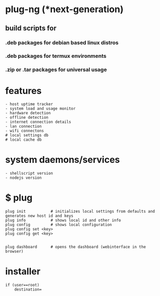 
# plug-ng (*next-generation)


## build scripts for
### .deb packages for debian based linux distros
### .deb packages for termux environments
### .zip or .tar packages for universal usage


# features
    - host uptime tracker
    - system load and usage monitor
    - hardware detection
    - offline detection
    - internet connection details
    - lan connection
    - wifi connectons
    # local settings db
    # local cache db

# system daemons/services
    - shellscript version
    - nodejs version

# $ plug <cmd>

	plug init			# initializes local settings from defaults and generates new host id and keys
	plug info			# shows local id and other info
	plug config			# shows local configuration
	plug config set <key>
	plug config get <key>


	plug dashboard		# opens the dashboard (webinterface in the browser)



# installer
    if (user==root)
        destination=